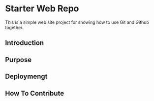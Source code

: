 # Starter Web Repo

  This is a simple web site project for showing how to use Git and Github together.
  
## Introduction

## Purpose

## Deploymengt

## How To Contribute
